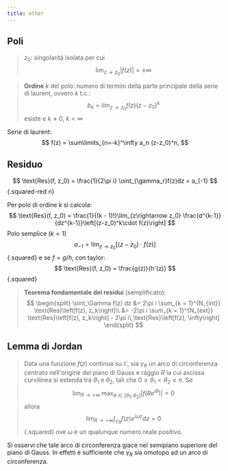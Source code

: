```yaml
---
title: other
---
```


## Poli

> $z_0$: singolarità isolata per cui
> $$
> \lim_{z\rightarrow z_0} |f(z)| = \pm\infty
> $$

> **Ordine** $k$ del polo: numero di termini della parte principale della serie di laurent, ovvero $k$ t.c.:
> $$
> b_k = lim_{z\rightarrow z_0} f(z)(z-z_0)^k
> $$
> esiste e $k\neq 0$, $k < \infty$

Serie di laurent:
$$
f(z) = \sum\limits_{n=-k}^\infty a_n (z-z_0)^n,
$$

## Residuo

$$
\text{Res}(f, z_0) = \frac{1}{2\pi i} \oint_{\gamma_r}f(z)dz = a_{-1}
$${.squared-red n}

Per polo di ordine $k$ si calcola:
$$
\text{Res}(f, z_0) = \frac{1}{(k - 1)!}\lim_{z\rightarrow z_0} \frac{d^{k-1}}{dz^{k-1}}\left[(z-z_0)^k\cdot f(z)\right]
$$
Polo semplice ($k = 1$)
$$
a_{-1} = \lim_{z \to z_0} [(z - z_0) \cdot f(z)]
$${.squared}
e se $f = g/h$, con taylor:
$$
\text{Res}(f, z_0) = \frac{g(z)}{h'(z)}
$${.squared}

> **Teorema fondamentale dei residui** (semplificato):
> $$
> \begin{split}
> \oint_\Gamma f(z) dz &= 2\pi i \sum_{k = 1}^{N_{int}} \text{Res}\left[f(z), z_k\right]\\
> &= -2\pi i \sum_{k = 1}^{N_{ext}} \text{Res}\left[f(z), z_k\right] - 2\pi i\,\text{Res}\left[f(z), \infty\right]
> \end{split}
> $$

## Lemma di Jordan

<!-- TODO \Complex funziona ma quando converto in latex, mitex da errore \Complex non definito, per ora usiamo C, fai un sistema per definire delle macro aggiuntive-->
> Data una funzione $f(z)$ continua su $\mathbb{C}$, sia $\gamma_R$ un arco di circonferenza centrato nell'origine del piano di Gauss e raggio $R$ la cui ascissa curvilinea si estenda tra $\theta_1$ e $\theta_2$, tali che $0\leq\theta_1<\theta_2\leq\pi$. Se
> $$
> \lim_{R \rightarrow +\infty}\;\max_{\theta\in[\theta_1;\theta_2]}|f(Re^{i\theta})|=0
> $$
> allora
> $$
> \lim_{R \rightarrow +\infty} \int_{\gamma_R} f(z)e^{i\omega z} dz=0
> $${.squared}
> ove $\omega$ è un qualunque numero reale positivo.

Si osservi che tale arco di circonferenza giace nel semipiano superiore del piano di Gauss. In effetti è sufficiente che $\gamma_R$ sia omotopo ad un arco di circonferenza.

